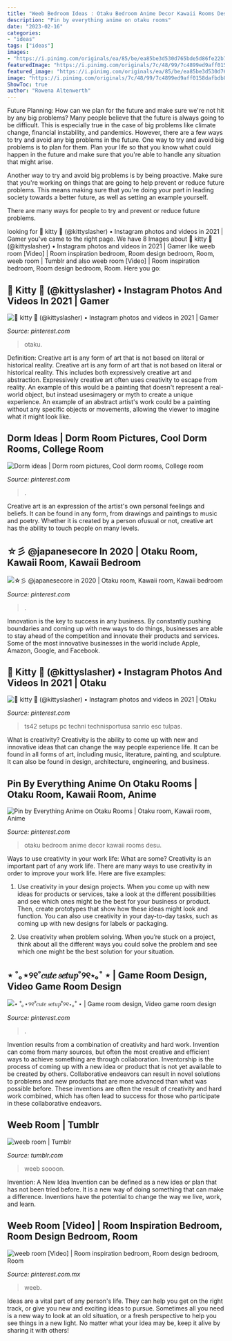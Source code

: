 ```yaml
---
title: "Weeb Bedroom Ideas : Otaku Bedroom Anime Decor Kawaii Rooms Desu"
description: "Pin by everything anime on otaku rooms"
date: "2023-02-16"
categories:
- "ideas"
tags: ["ideas"]
images:
- "https://i.pinimg.com/originals/ea/85/be/ea85be3d530d765bde5d86fe22b72d06.png"
featuredImage: "https://i.pinimg.com/originals/7c/48/99/7c4899ed9aff0158dafbdb85d1aa27f0.jpg"
featured_image: "https://i.pinimg.com/originals/ea/85/be/ea85be3d530d765bde5d86fe22b72d06.png"
image: "https://i.pinimg.com/originals/7c/48/99/7c4899ed9aff0158dafbdb85d1aa27f0.jpg"
ShowToc: true
author: "Rowena Altenwerth"
---
```



Future Planning: How can we plan for the future and make sure we're not hit by any big problems?
Many people believe that the future is always going to be difficult. This is especially true in the case of big problems like climate change, financial instability, and pandemics. However, there are a few ways to try and avoid any big problems in the future. 
One way to try and avoid big problems is to plan for them. Plan your life so that you know what could happen in the future and make sure that you're able to handle any situation that might arise. 

Another way to try and avoid big problems is by being proactive. Make sure that you're working on things that are going to help prevent or reduce future problems. This means making sure that you're doing your part in leading society towards a better future, as well as setting an example yourself. 

There are many ways for people to try and prevent or reduce future problems.

	

		
looking for 🌸 kitty 🌸 (@kittyslasher) • Instagram photos and videos in 2021 | Gamer you've came to the right page. We have 8 Images about 🌸 kitty 🌸 (@kittyslasher) • Instagram photos and videos in 2021 | Gamer like weeb room [Video] | Room inspiration bedroom, Room design bedroom, Room, weeb room | Tumblr and also weeb room [Video] | Room inspiration bedroom, Room design bedroom, Room. Here you go:
		
    
## 🌸 Kitty 🌸 (@kittyslasher) • Instagram Photos And Videos In 2021 | Gamer

<img loading=lazy src="https://i.pinimg.com/originals/59/91/d6/5991d6fa934e9c434856b905080a1176.jpg" onerror="this.onerror=null;this.src='https://tse1.mm.bing.net/th?id=OIP.IKTGsvWECWUxI6djMdvWGwHaHT&amp;pid=15.1';" alt="🌸 kitty 🌸 (@kittyslasher) • Instagram photos and videos in 2021 | Gamer">

_Source: pinterest.com_

>otaku. 

	

Definition: Creative art is any form of art that is not based on literal or historical reality.
Creative art is any form of art that is not based on literal or historical reality. This includes both expressively creative art and abstraction. Expressively creative art often uses creativity to escape from reality. An example of this would be a painting that doesn't represent a real-world object, but instead usesimagery or myth to create a unique experience. An example of an abstract artist's work could be a painting without any specific objects or movements, allowing the viewer to imagine what it might look like.

    
## Dorm Ideas | Dorm Room Pictures, Cool Dorm Rooms, College Room

<img loading=lazy src="https://i.pinimg.com/originals/1e/e4/80/1ee4801d17114c18cc2e08b637ed2b03.jpg" onerror="this.onerror=null;this.src='https://tse3.mm.bing.net/th?id=OIP.Ff8JcpoW_KiEM10S5mgLSQHaLL&amp;pid=15.1';" alt="Dorm ideas | Dorm room pictures, Cool dorm rooms, College room">

_Source: pinterest.com_

>. 

	

Creative art is an expression of the artist's own personal feelings and beliefs. It can be found in any form, from drawings and paintings to music and poetry. Whether it is created by a person ofusual or not, creative art has the ability to touch people on many levels.

    
## ☆彡 @japanesecore In 2020 | Otaku Room, Kawaii Room, Kawaii Bedroom

<img loading=lazy src="https://i.pinimg.com/originals/7c/48/99/7c4899ed9aff0158dafbdb85d1aa27f0.jpg" onerror="this.onerror=null;this.src='https://tse1.mm.bing.net/th?id=OIP.NRM7S7G7NcXJcLIKeMLwjQHaJ3&amp;pid=15.1';" alt="☆彡 @japanesecore in 2020 | Otaku room, Kawaii room, Kawaii bedroom">

_Source: pinterest.com_

>. 

	

Innovation is the key to success in any business. By constantly pushing boundaries and coming up with new ways to do things, businesses are able to stay ahead of the competition and innovate their products and services. Some of the most innovative businesses in the world include Apple, Amazon, Google, and Facebook.

    
## 🌸 Kitty 🌸 (@kittyslasher) • Instagram Photos And Videos In 2021 | Otaku

<img loading=lazy src="https://i.pinimg.com/736x/b0/a0/dc/b0a0dc08673952f6c771c1ff01046e51.jpg" onerror="this.onerror=null;this.src='https://tse1.mm.bing.net/th?id=OIP.73QwH6Fd8j2muVyhoeo5DwHaHa&amp;pid=15.1';" alt="🌸 kitty 🌸 (@kittyslasher) • Instagram photos and videos in 2021 | Otaku">

_Source: pinterest.com_

>ts42 setups pc techni technisportusa sanrio esc tulpas. 

	

What is creativity?
Creativity is the ability to come up with new and innovative ideas that can change the way people experience life. It can be found in all forms of art, including music, literature, painting, and sculpture. It can also be found in design, architecture, engineering, and business.

    
## Pin By Everything Anime On Otaku Rooms | Otaku Room, Kawaii Room, Anime

<img loading=lazy src="https://i.pinimg.com/originals/ea/85/be/ea85be3d530d765bde5d86fe22b72d06.png" onerror="this.onerror=null;this.src='https://tse4.mm.bing.net/th?id=OIP.UpdhwR4ufXPaIWsMVLKP3wHaFV&amp;pid=15.1';" alt="Pin by Everything Anime on Otaku Rooms | Otaku room, Kawaii room, Anime">

_Source: pinterest.com_

>otaku bedroom anime decor kawaii rooms desu. 

	

Ways to use creativity in your work life: What are some?
Creativity is an important part of any work life. There are many ways to use creativity in order to improve your work life. Here are five examples: 
1. Use creativity in your design projects. When you come up with new ideas for products or services, take a look at the different possibilities and see which ones might be the best for your business or product. Then, create prototypes that show how these ideas might look and function. You can also use creativity in your day-to-day tasks, such as coming up with new designs for labels or packaging. 

2. Use creativity when problem solving. When you’re stuck on a project, think about all the different ways you could solve the problem and see which one might be the best solution for your situation.

    
## ⋆ ˚｡⋆୨୧˚𝑐𝑢𝑡𝑒 𝑠𝑒𝑡𝑢𝑝˚୨୧⋆｡˚ ⋆ | Game Room Design, Video Game Room Design

<img loading=lazy src="https://i.pinimg.com/736x/05/4e/11/054e11900462a0f826209210864b0d10.jpg" onerror="this.onerror=null;this.src='https://tse3.mm.bing.net/th?id=OIP.8vrsMM9A__clx4kUWB6-NQHaJ3&amp;pid=15.1';" alt="⋆ ˚｡⋆୨୧˚𝑐𝑢𝑡𝑒 𝑠𝑒𝑡𝑢𝑝˚୨୧⋆｡˚ ⋆ | Game room design, Video game room design">

_Source: pinterest.com_

>. 

	

Invention results from a combination of creativity and hard work.
Invention can come from many sources, but often the most creative and efficient ways to achieve something are through collaboration. Inventorship is the process of coming up with a new idea or product that is not yet available to be created by others. Collaborative endeavors can result in novel solutions to problems and new products that are more advanced than what was possible before. These inventions are often the result of creativity and hard work combined, which has often lead to success for those who participate in these collaborative endeavors.

    
## Weeb Room | Tumblr

<img loading=lazy src="https://66.media.tumblr.com/a03c38813f0e911c51e0b4f27e245a76/tumblr_npge83ZPzf1s0yaqco1_1280.jpg" onerror="this.onerror=null;this.src='https://tse4.mm.bing.net/th?id=OIP.bNtXj3cQH39nHmCP5H1LDAHaJ4&amp;pid=15.1';" alt="weeb room | Tumblr">

_Source: tumblr.com_

>weeb soooon. 

	

Invention: A New Idea
Invention can be defined as a new idea or plan that has not been tried before. It is a new way of doing something that can make a difference. Inventions have the potential to change the way we live, work, and learn.

    
## Weeb Room [Video] | Room Inspiration Bedroom, Room Design Bedroom, Room

<img loading=lazy src="https://i.pinimg.com/736x/f9/c1/4a/f9c14a60841ebb455b8b7028da1478d2.jpg" onerror="this.onerror=null;this.src='https://tse2.mm.bing.net/th?id=OIP.f3k25-tcNZhWsW76fF8U8gHaNK&amp;pid=15.1';" alt="weeb room [Video] | Room inspiration bedroom, Room design bedroom, Room">

_Source: pinterest.com.mx_

>weeb. 

	

Ideas are a vital part of any person's life. They can help you get on the right track, or give you new and exciting ideas to pursue. Sometimes all you need is a new way to look at an old situation, or a fresh perspective to help you see things in a new light. No matter what your idea may be, keep it alive by sharing it with others!

